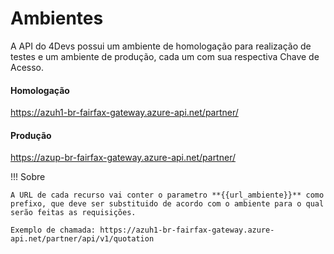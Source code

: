 # Ambientes

A API do 4Devs possui um ambiente de homologação para realização de testes e um ambiente de produção, cada um com sua respectiva Chave de Acesso.

#### Homologação
https://azuh1-br-fairfax-gateway.azure-api.net/partner/

#### Produção
https://azup-br-fairfax-gateway.azure-api.net/partner/

!!! Sobre

    A URL de cada recurso vai conter o parametro **{{url_ambiente}}** como prefixo, que deve ser substituido de acordo com o ambiente para o qual serão feitas as requisições.
    
    Exemplo de chamada: https://azuh1-br-fairfax-gateway.azure-api.net/partner/api/v1/quotation